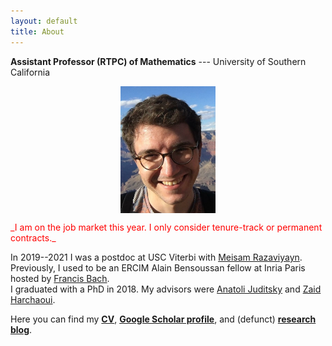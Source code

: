 ```yaml
---
layout: default
title: About
---
```


__Assistant Professor (RTPC) of Mathematics__ --- University of Southern California  

<p align="center">
<img src="photoGrandCanyon-cropped-stronger.jpg" alt="Getty museum" width="30%" align="center" hspace="20">
</p>
  
<span style="color:red;">
_I am on the job market this year. I only consider tenure-track or permanent contracts._  
</span>  
  
In 2019--2021 I was a postdoc at USC Viterbi with [Meisam Razaviyayn](https://sites.usc.edu/razaviyayn/research/). Previously, I used to be an ERCIM Alain Bensoussan fellow at Inria Paris hosted by [Francis Bach](https://www.di.ens.fr/~fbach/).  
I graduated with a PhD in 2018. My advisors were [Anatoli Juditsky](https://ljk.imag.fr/membres/Anatoli.Iouditski/) and [Zaid Harchaoui](http://faculty.washington.edu/zaid/index.html). 
<br />
  
Here you can find my [__CV__](assets/dmitrii_ostrovskii_CV.pdf), [__Google Scholar profile__](https://scholar.google.fr/citations?user=2IvZJ3cAAAAJ&hl=en), and (defunct) [__research blog__](https://ostrodmit.github.io/blog/).